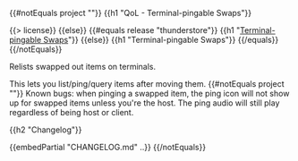 {{#notEquals project ""}}
{{h1 "QoL - Terminal-pingable Swaps"}}

{{> license}}
{{else}}
{{#equals release "thunderstore"}}
{{h1 "[Terminal-pingable Swaps](https://gtfo.thunderstore.io/package/notpeelz/QoL_TerminalPingableSwaps)"}}
{{else}}
{{h1 "Terminal-pingable Swaps"}}
{{/equals}}
{{/notEquals}}

Relists swapped out items on terminals.

This lets you list/ping/query items after moving them.
{{#notEquals project ""}}
Known bugs: when pinging a swapped item, the ping icon will not show up for swapped items unless you're the host.
The ping audio will still play regardless of being host or client.

{{h2 "Changelog"}}

{{embedPartial "CHANGELOG.md" ..}}
{{/notEquals}}
